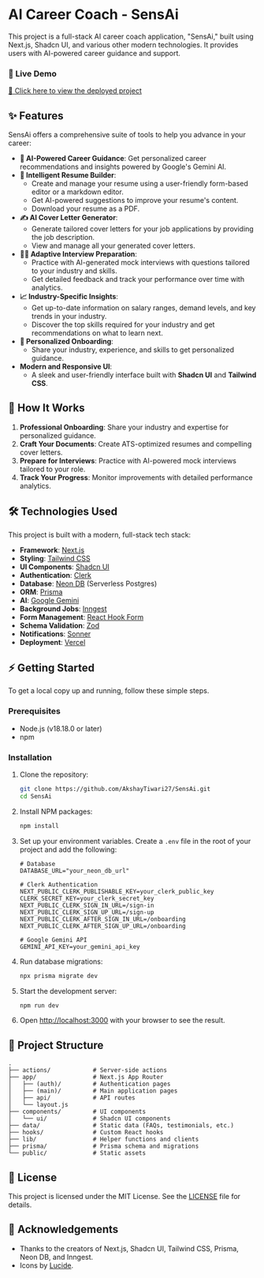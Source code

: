 # AI Career Coach - SensAi

[](https://opensource.org/licenses/MIT)

This project is a full-stack AI career coach application, "SensAi," built using Next.js, Shadcn UI, and various other modern technologies. It provides users with AI-powered career guidance and support.

### 📌 Live Demo

[🚀 Click here to view the deployed project](https://sensai-brown.vercel.app/)

## ✨ Features

SensAi offers a comprehensive suite of tools to help you advance in your career:

  * **🤖 AI-Powered Career Guidance**: Get personalized career recommendations and insights powered by Google's Gemini AI.
  * **📄 Intelligent Resume Builder**:
      * Create and manage your resume using a user-friendly form-based editor or a markdown editor.
      * Get AI-powered suggestions to improve your resume's content.
      * Download your resume as a PDF.
  * **✍️ AI Cover Letter Generator**:
      * Generate tailored cover letters for your job applications by providing the job description.
      * View and manage all your generated cover letters.
  * **👨‍💻 Adaptive Interview Preparation**:
      * Practice with AI-generated mock interviews with questions tailored to your industry and skills.
      * Get detailed feedback and track your performance over time with analytics.
  * **📈 Industry-Specific Insights**:
      * Get up-to-date information on salary ranges, demand levels, and key trends in your industry.
      * Discover the top skills required for your industry and get recommendations on what to learn next.
  * **👋 Personalized Onboarding**:
      * Share your industry, experience, and skills to get personalized guidance.
  * **Modern and Responsive UI**:
      * A sleek and user-friendly interface built with **Shadcn UI** and **Tailwind CSS**.

## 🚀 How It Works

1.  **Professional Onboarding**: Share your industry and expertise for personalized guidance.
2.  **Craft Your Documents**: Create ATS-optimized resumes and compelling cover letters.
3.  **Prepare for Interviews**: Practice with AI-powered mock interviews tailored to your role.
4.  **Track Your Progress**: Monitor improvements with detailed performance analytics.

## 🛠️ Technologies Used

This project is built with a modern, full-stack tech stack:

  * **Framework**: [Next.js](https://nextjs.org/)
  * **Styling**: [Tailwind CSS](https://tailwindcss.com/)
  * **UI Components**: [Shadcn UI](https://ui.shadcn.com/)
  * **Authentication**: [Clerk](https://clerk.com/)
  * **Database**: [Neon DB](https://neon.tech/) (Serverless Postgres)
  * **ORM**: [Prisma](https://www.prisma.io/)
  * **AI**: [Google Gemini](https://www.google.com/search?q=https://ai.google/discover/gemini/)
  * **Background Jobs**: [Inngest](https://www.inngest.com/)
  * **Form Management**: [React Hook Form](https://react-hook-form.com/)
  * **Schema Validation**: [Zod](https://zod.dev/)
  * **Notifications**: [Sonner](https://www.google.com/search?q=https://sonner.emilkowal.ski/)
  * **Deployment**: [Vercel](https://vercel.com/)

## ⚡️ Getting Started

To get a local copy up and running, follow these simple steps.

### Prerequisites

  * Node.js (v18.18.0 or later)
  * npm

### Installation

1.  Clone the repository:

    ```bash
    git clone https://github.com/AkshayTiwari27/SensAi.git
    cd SensAi
    ```

2.  Install NPM packages:

    ```bash
    npm install
    ```

3.  Set up your environment variables. Create a `.env` file in the root of your project and add the following:

    ```env
    # Database
    DATABASE_URL="your_neon_db_url"

    # Clerk Authentication
    NEXT_PUBLIC_CLERK_PUBLISHABLE_KEY=your_clerk_public_key
    CLERK_SECRET_KEY=your_clerk_secret_key
    NEXT_PUBLIC_CLERK_SIGN_IN_URL=/sign-in
    NEXT_PUBLIC_CLERK_SIGN_UP_URL=/sign-up
    NEXT_PUBLIC_CLERK_AFTER_SIGN_IN_URL=/onboarding
    NEXT_PUBLIC_CLERK_AFTER_SIGN_UP_URL=/onboarding

    # Google Gemini API
    GEMINI_API_KEY=your_gemini_api_key
    ```

4.  Run database migrations:

    ```bash
    npx prisma migrate dev
    ```

5.  Start the development server:

    ```bash
    npm run dev
    ```

6.  Open [http://localhost:3000](https://www.google.com/search?q=http://localhost:3000) with your browser to see the result.

## 📁 Project Structure

```
.
├── actions/            # Server-side actions
├── app/                # Next.js App Router
│   ├── (auth)/         # Authentication pages
│   ├── (main)/         # Main application pages
│   ├── api/            # API routes
│   └── layout.js
├── components/         # UI components
│   └── ui/             # Shadcn UI components
├── data/               # Static data (FAQs, testimonials, etc.)
├── hooks/              # Custom React hooks
├── lib/                # Helper functions and clients
├── prisma/             # Prisma schema and migrations
└── public/             # Static assets
```

## 📜 License

This project is licensed under the MIT License. See the [LICENSE](https://www.google.com/search?q=LICENSE) file for details.

## 🙏 Acknowledgements

  * Thanks to the creators of Next.js, Shadcn UI, Tailwind CSS, Prisma, Neon DB, and Inngest.
  * Icons by [Lucide](https://lucide.dev/).
